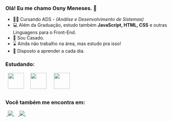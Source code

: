 ### Olá! Eu me chamo Osny Meneses. 👋



- 👨‍🎓 Cursando ADS - *(Análise e Desenvolvimento de Sistemas)*
- 💻 Além da Graduação, estudo também **JavaScript, HTML, CSS** e outras Linguagens para o Front-End.
- 👫 Sou Casado.
- ⌛ Ainda não trabalho na área, mas estudo pra isso!
- 💬 Disposto a aprender a cada dia.

 <div style="display: inline">
   <h3>Estudando:</h3>
  &nbsp;&nbsp;<img width='50' height='50' src="https://cdn.jsdelivr.net/gh/devicons/devicon/icons/javascript/javascript-original.svg"/>&nbsp;&nbsp;
  &nbsp;&nbsp;<img width='50' height='50' src="https://cdn.jsdelivr.net/gh/devicons/devicon/icons/css3/css3-original-wordmark.svg" />&nbsp;&nbsp;&nbsp;
  &nbsp;&nbsp;<img width='50' height='50' src="https://cdn.jsdelivr.net/gh/devicons/devicon/icons/html5/html5-original-wordmark.svg" />&nbsp;&nbsp;
</div>

##

### Você também me encontra em:
&nbsp;<a href="https://www.linkedin.com/in/osnymeneses">
  <img src="https://img.shields.io/badge/linkedin-%230077B5.svg?style=for-the-badge&logo=linkedin&logoColor=white">
</a>&nbsp;
&nbsp;<a href="https://www.instagram.com/osnymeneses">
  <img src="https://img.shields.io/badge/Instagram-%23E4405F.svg?style=for-the-badge&logo=Instagram&logoColor=white">
</a>&nbsp;
          
